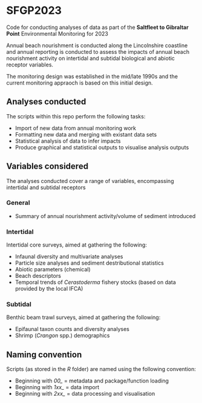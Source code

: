 # SFGP2023
Code for conducting analyses of data as part of the **Saltfleet to Gibraltar Point** Environmental Monitoring for 2023

Annual beach nourishment is conducted along the Lincolnshire coastline and annual reporting is conducted to assess the impacts of annual beach nourishment activity on intertidal and subtidal biological and abiotic receptor variables.

The monitoring design was established in the mid/late 1990s and the current monitoring appraoch is based on this
initial design.

## Analyses conducted
The scripts within this repo perform the following tasks:
* Import of new data from annual monitoring work
* Formatting new data and merging with existant data sets
* Statistical analysis of data to infer impacts
* Produce graphical and statistical outputs to visualise analysis outputs

## Variables considered
The analyses conducted cover a range of variables, encompassing intertidal and subtidal receptors

### General
* Summary of annual nourishment activity/volume of sediment introduced

### Intertidal
Intertidal core surveys, aimed at gathering the following:
* Infaunal diversity and multivariate analyses
* Particle size analyses and sediment destributional statistics
* Abiotic parameters (chemical)
* Beach descriptors
* Temporal trends of *Cerastoderma* fishery stocks (based on data provided by the local IFCA)

### Subtidal
Benthic beam trawl surveys, aimed at gathering the following:
* Epifaunal taxon counts and diversity analyses
* Shrimp (*Crangon* spp.) demographics

## Naming convention
Scripts (as stored in the *R* folder) are named using the following convention:
* Beginning with *00_* = metadata and package/function loading
* Beginning with *1xx_* = data import
* Beginning with *2xx_* = data processing and visualisation
